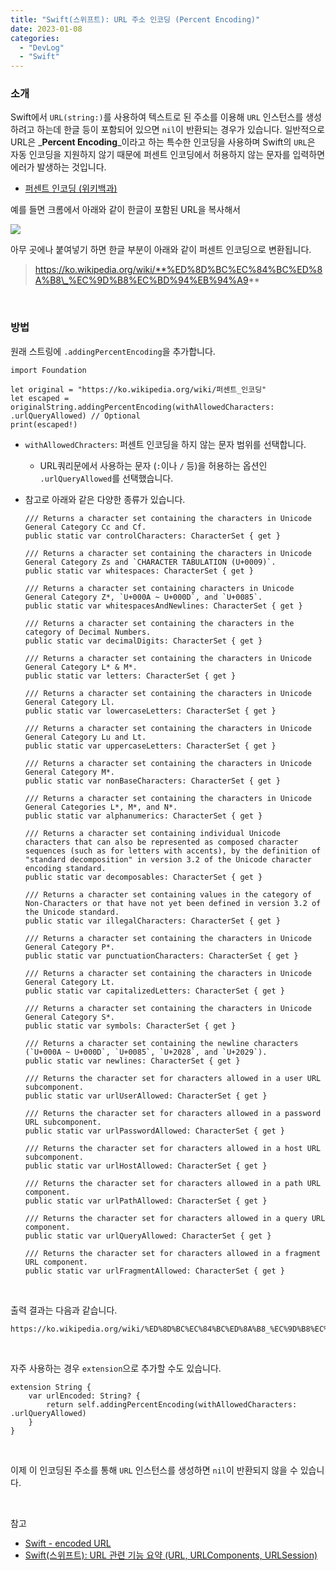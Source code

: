 ```yaml
---
title: "Swift(스위프트): URL 주소 인코딩 (Percent Encoding)"
date: 2023-01-08
categories: 
  - "DevLog"
  - "Swift"
---
```


### **소개**

Swift에서 `URL(string:)`를 사용하여 텍스트로 된 주소를 이용해 `URL` 인스턴스를 생성하려고 하는데 한글 등이 포함되어 있으면 `nil`이 반환되는 경우가 있습니다. 일반적으로 URL은 _**Percent Encoding**_이라고 하는 특수한 인코딩을 사용하며 Swift의 `URL`은 자동 인코딩을 지원하지 않기 때문에 퍼센트 인코딩에서 허용하지 않는 문자를 입력하면 에러가 발생하는 것입니다.

- [퍼센트 인코딩 (위키백과)](https://ko.wikipedia.org/wiki/%ED%8D%BC%EC%84%BC%ED%8A%B8_%EC%9D%B8%EC%BD%94%EB%94%A9)

예를 들면 크롬에서 아래와 같이 한글이 포함된 URL을 복사해서

![](./assets/img/wp-content/uploads/2023/01/스크린샷-2023-01-08-오후-12.56.25.png)

아무 곳에나 붙여넣기 하면 한글 부분이 아래와 같이 퍼센트 인코딩으로 변환됩니다.

> https://ko.wikipedia.org/wiki/**%ED%8D%BC%EC%84%BC%ED%8A%B8\_%EC%9D%B8%EC%BD%94%EB%94%A9**

 

### **방법**

원래 스트링에 `.addingPercentEncoding`을 추가합니다.

```
import Foundation

let original = "https://ko.wikipedia.org/wiki/퍼센트_인코딩"
let escaped = originalString.addingPercentEncoding(withAllowedCharacters: .urlQueryAllowed) // Optional
print(escaped!)
```

- `withAllowedChracters`: 퍼센트 인코딩을 하지 않는 문자 범위를 선택합니다.
    - URL쿼리문에서 사용하는 문자 (`:`이나 `/` 등)을 허용하는 옵션인 `.urlQueryAllowed`를 선택했습니다.
- 참고로 아래와 같은 다양한 종류가 있습니다.
    
    ```
    /// Returns a character set containing the characters in Unicode General Category Cc and Cf.
    public static var controlCharacters: CharacterSet { get }
    
    /// Returns a character set containing the characters in Unicode General Category Zs and `CHARACTER TABULATION (U+0009)`.
    public static var whitespaces: CharacterSet { get }
    
    /// Returns a character set containing characters in Unicode General Category Z*, `U+000A ~ U+000D`, and `U+0085`.
    public static var whitespacesAndNewlines: CharacterSet { get }
    
    /// Returns a character set containing the characters in the category of Decimal Numbers.
    public static var decimalDigits: CharacterSet { get }
    
    /// Returns a character set containing the characters in Unicode General Category L* & M*.
    public static var letters: CharacterSet { get }
    
    /// Returns a character set containing the characters in Unicode General Category Ll.
    public static var lowercaseLetters: CharacterSet { get }
    
    /// Returns a character set containing the characters in Unicode General Category Lu and Lt.
    public static var uppercaseLetters: CharacterSet { get }
    
    /// Returns a character set containing the characters in Unicode General Category M*.
    public static var nonBaseCharacters: CharacterSet { get }
    
    /// Returns a character set containing the characters in Unicode General Categories L*, M*, and N*.
    public static var alphanumerics: CharacterSet { get }
    
    /// Returns a character set containing individual Unicode characters that can also be represented as composed character sequences (such as for letters with accents), by the definition of "standard decomposition" in version 3.2 of the Unicode character encoding standard.
    public static var decomposables: CharacterSet { get }
    
    /// Returns a character set containing values in the category of Non-Characters or that have not yet been defined in version 3.2 of the Unicode standard.
    public static var illegalCharacters: CharacterSet { get }
    
    /// Returns a character set containing the characters in Unicode General Category P*.
    public static var punctuationCharacters: CharacterSet { get }
    
    /// Returns a character set containing the characters in Unicode General Category Lt.
    public static var capitalizedLetters: CharacterSet { get }
    
    /// Returns a character set containing the characters in Unicode General Category S*.
    public static var symbols: CharacterSet { get }
    
    /// Returns a character set containing the newline characters (`U+000A ~ U+000D`, `U+0085`, `U+2028`, and `U+2029`).
    public static var newlines: CharacterSet { get }
    
    /// Returns the character set for characters allowed in a user URL subcomponent.
    public static var urlUserAllowed: CharacterSet { get }
    
    /// Returns the character set for characters allowed in a password URL subcomponent.
    public static var urlPasswordAllowed: CharacterSet { get }
    
    /// Returns the character set for characters allowed in a host URL subcomponent.
    public static var urlHostAllowed: CharacterSet { get }
    
    /// Returns the character set for characters allowed in a path URL component.
    public static var urlPathAllowed: CharacterSet { get }
    
    /// Returns the character set for characters allowed in a query URL component.
    public static var urlQueryAllowed: CharacterSet { get }
    
    /// Returns the character set for characters allowed in a fragment URL component.
    public static var urlFragmentAllowed: CharacterSet { get }
    ```
    
     

출력 결과는 다음과 같습니다.

```
https://ko.wikipedia.org/wiki/%ED%8D%BC%EC%84%BC%ED%8A%B8_%EC%9D%B8%EC%BD%94%EB%94%A9
```

 

자주 사용하는 경우 `extension`으로 추가할 수도 있습니다.

```
extension String {
    var urlEncoded: String? {
        return self.addingPercentEncoding(withAllowedCharacters: .urlQueryAllowed)
    }
}
```

 

이제 이 인코딩된 주소를 통해 `URL` 인스턴스를 생성하면 `nil`이 반환되지 않을 수 있습니다.

 

참고

- [Swift - encoded URL](https://stackoverflow.com/questions/24551816/swift-encode-url)
- [Swift(스위프트): URL 관련 기능 요약 (URL, URLComponents, URLSession)](http://yoonbumtae.com/?p=3499)

